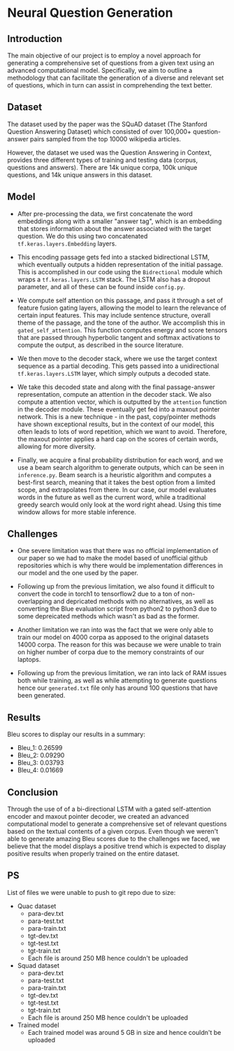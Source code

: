# Neural Question Generation

## Introduction

The main objective of our project is to employ a novel approach for generating a comprehensive set of questions from a given text using an advanced computational model. Specifically, we aim to outline a methodology that can facilitate the generation of a diverse and relevant set of questions, which in turn can assist in comprehending the text better.

## Dataset

The dataset used by the paper was the SQuAD dataset (The Stanford Question Answering Dataset) which consisted of over 100,000+ question-answer pairs sampled from the top 10000 wikipedia articles.

However, the dataset we used was the Question Answering in Context, provides three different types of training and testing data (corpus, questions and answers). There are 14k unique corpa, 100k unique questions, and 14k unique answers in this dataset.

## Model

- After pre-processing the data, we first concatenate the word embeddings along with a smaller "answer tag", which is an embedding that stores information about the answer associated with the target question. We do this using two concatenated $\texttt{tf.keras.layers.Embedding}$ layers.

- This encoding passage gets fed into a stacked bidirectional LSTM, which eventually outputs a hidden representation of the initial passage. This is accomplished in our code using the $\texttt{Bidrectional}$ module which wraps a $\texttt{tf.keras.layers.LSTM}$ stack. The LSTM also has a dropout parameter, and all of these can be found inside $\texttt{config.py}$.

- We compute self attention on this passage, and pass it through a set of feature fusion gating layers, allowing the model to learn the relevance of certain input features. This may include sentence structure, overall theme of the passage, and the tone of the author. We accomplish this in $\texttt{gated_self_attention}$. This function computes energy and score tensors that are passed through hyperbolic tangent and softmax activations to compute the output, as described in the source literature.

- We then move to the decoder stack, where we use the target context sequence as a partial decoding. This gets passed into a unidirectional $\texttt{tf.keras.layers.LSTM}$ layer, which simply outputs a decoded state.

- We take this decoded state and along with the final passage-answer representation, compute an attention in the decoder stack. We also compute a attention vector, which is outputted by the $\texttt{attention}$ function in the decoder module. These eventually get fed into a maxout pointer network. This is a new technique - in the past, copy/pointer methods have shown exceptional results, but in the context of our model, this often leads to lots of word repetition, which we want to avoid. Therefore, the maxout pointer applies a hard cap on the scores of certain words, allowing for more diversity. 

- Finally, we acquire a final probability distribution for each word, and we use a beam search algorithm to generate outputs, which can be seen in $\texttt{inference.py}$. Beam search is a heuristic algorithm and computes a best-first search, meaning that it takes the best option from a limited scope, and extrapolates from there. In our case, our model evaluates words in the future as well as the current word, while a traditional greedy search would only look at the word right ahead. Using this time window allows for more stable inference.

## Challenges

- One severe limitation was that there was no official implementation of our paper so we had to make the model based of unofficial github repositories which is why there would be implementation differences in our model and the one used by the paper.

- Following up from the previous limitation, we also found it difficult to convert the code in torch1 to tensorflow2 due to a ton of non-overlapping and depricated methods with no alternatives, as well as converting the Blue evaluation script from python2 to python3 due to some depreicated methods which wasn't as bad as the former.

- Another limitation we ran into was the fact that we were only able to train our model on 4000 corpa as apposed to the original datasets 14000 corpa. The reason for this was because we were unable to train on higher number of corpa due to the memory constraints of our laptops.

- Following up from the previous limitation, we ran into lack of RAM issues both while training, as well as while attempting to generate questions hence our $\texttt{generated.txt}$ file only has around 100 questions that have been generated.

## Results

Bleu scores to display our results in a summary:

- Bleu_1: 0.26599
- Bleu_2: 0.09290
- Bleu_3: 0.03793
- Bleu_4: 0.01669

## Conclusion

Through the use of of a bi-directional LSTM with a gated self-attention encoder and maxout pointer decoder, we created an advanced computational model to generate a comprehensive set of relevant questions based on the textual contents of a given corpus. Even though we weren't able to generate amazing Bleu scores due to the challenges we faced, we believe that the model displays a positive trend which is expected to display positive results when properly trained on the entire dataset.

## PS

List of files we were unable to push to git repo due to size:
- Quac dataset
    - para-dev.txt
    - para-test.txt
    - para-train.txt
    - tgt-dev.txt
    - tgt-test.txt
    - tgt-train.txt
    - Each file is around 250 MB hence couldn't be uploaded
- Squad dataset
    - para-dev.txt
    - para-test.txt
    - para-train.txt
    - tgt-dev.txt
    - tgt-test.txt
    - tgt-train.txt
    - Each file is around 250 MB hence couldn't be uploaded
- Trained model
    - Each trained model was around 5 GB in size and hence couldn't be uploaded 